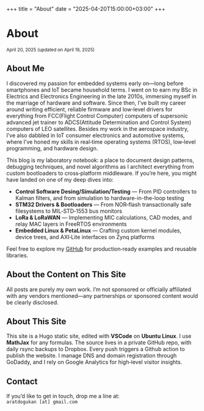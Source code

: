 +++
title = "About"
date = "2025-04-20T15:00:00+03:00"
+++
<h1>About</h1>
<p><small>April 20, 2025 (updated on April 19, 2025)</small></p>

## About Me
I discovered my passion for embedded systems early on—long before smartphones and IoT became household terms. I went on to earn my BSc in Electrics and Electronics Engineering in the late 2010s, immersing myself in the marriage of hardware and software. Since then, I’ve built my career around writing efficient, reliable firmware and low‑level drivers for everything from FCC(Flight Control Computer) computers of supersonic advanced jet trainer to ADCS(Attitude Determination and Control System) computers of LEO satellites. Besides my work in the aerospace industry, I’ve also dabbled in IoT consumer electronics and automotive systems, where I’ve honed my skills in real‑time operating systems (RTOS), low‑level programming, and hardware design.

This blog is my laboratory notebook: a place to document design patterns, debugging techniques, and novel algorithms as I architect everything from custom bootloaders to cross‑platform middleware. If you’re here, you might have landed on one of my deep dives into:

- **Control Software Desing/Simulation/Testing** — From PID controllers to Kalman filters, and from simulation to hardware-in-the-loop testing
- **STM32 Drivers & Bootloaders** — From NOR‑flash transactionally safe filesystems to MIL‑STD‑1553 bus monitors  
- **LoRa & LoRaWAN** — Implementing MIC calculations, CAD modes, and relay MAC layers in FreeRTOS environments  
- **Embedded Linux & PetaLinux** — Crafting custom kernel modules, device trees, and AXI‑Lite interfaces on Zynq platforms  

Feel free to explore my [GitHub](https://github.com/dogukanarat) for production‑ready examples and reusable libraries.

## About the Content on This Site
All posts are purely my own work. I’m not sponsored or officially affiliated with any vendors mentioned—any partnerships or sponsored content would be clearly disclosed.

## About This Site
This site is a Hugo static site, edited with **VSCode** on **Ubuntu Linux**. I use **MathJax** for any formulas. The source lives in a private GitHub repo, with daily rsync backups to Dropbox. Every push triggers a Github action to publish the website. I manage DNS and domain registration through GoDaddy, and I rely on Google Analytics for high‑level visitor insights.

## Contact
If you’d like to get in touch, drop me a line at:  
`aratdogukan [at] gmail.com`